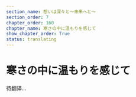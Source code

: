 ```yaml
---
section_name: 想いは深々と～未来へと～
section_order: 7
chapter_order: 160
chapter_name: 寒さの中に温もりを感じて
show_chapter_order: True
status: translating
---
```


# 寒さの中に温もりを感じて
待翻译...
